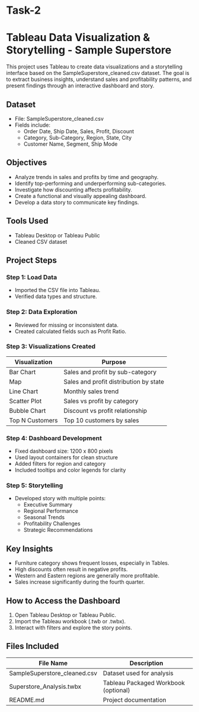 # Task-2
# Tableau Data Visualization & Storytelling - Sample Superstore

This project uses Tableau to create data visualizations and a storytelling interface based on the SampleSuperstore_cleaned.csv dataset. The goal is to extract business insights, understand sales and profitability patterns, and present findings through an interactive dashboard and story.

## Dataset

- File: SampleSuperstore_cleaned.csv
- Fields include:
  - Order Date, Ship Date, Sales, Profit, Discount
  - Category, Sub-Category, Region, State, City
  - Customer Name, Segment, Ship Mode

## Objectives

- Analyze trends in sales and profits by time and geography.
- Identify top-performing and underperforming sub-categories.
- Investigate how discounting affects profitability.
- Create a functional and visually appealing dashboard.
- Develop a data story to communicate key findings.

## Tools Used

- Tableau Desktop or Tableau Public
- Cleaned CSV dataset

## Project Steps

### Step 1: Load Data
- Imported the CSV file into Tableau.
- Verified data types and structure.

### Step 2: Data Exploration
- Reviewed for missing or inconsistent data.
- Created calculated fields such as Profit Ratio.

### Step 3: Visualizations Created

| Visualization         | Purpose                                 |
|-----------------------|-----------------------------------------|
| Bar Chart             | Sales and profit by sub-category        |
| Map                   | Sales and profit distribution by state  |
| Line Chart            | Monthly sales trend                     |
| Scatter Plot          | Sales vs profit by category             |
| Bubble Chart          | Discount vs profit relationship         |
| Top N Customers       | Top 10 customers by sales               |

### Step 4: Dashboard Development
- Fixed dashboard size: 1200 x 800 pixels
- Used layout containers for clean structure
- Added filters for region and category
- Included tooltips and color legends for clarity

### Step 5: Storytelling
- Developed story with multiple points:
  - Executive Summary
  - Regional Performance
  - Seasonal Trends
  - Profitability Challenges
  - Strategic Recommendations

## Key Insights

- Furniture category shows frequent losses, especially in Tables.
- High discounts often result in negative profits.
- Western and Eastern regions are generally more profitable.
- Sales increase significantly during the fourth quarter.

## How to Access the Dashboard

1. Open Tableau Desktop or Tableau Public.
2. Import the Tableau workbook (.twb or .twbx).
3. Interact with filters and explore the story points.

## Files Included

| File Name                   | Description                          |
|----------------------------|--------------------------------------|
| SampleSuperstore_cleaned.csv | Dataset used for analysis            |
| Superstore_Analysis.twbx   | Tableau Packaged Workbook (optional) |
| README.md                  | Project documentation                |
